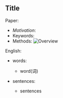 ## Title

Paper:
- *Motivation*: 
- Keywords: 
- Methods: 
    ![Overview][1]

English:
- words:
    - word(词)

- sentences:
    - sentences

[1]: url "annotated"